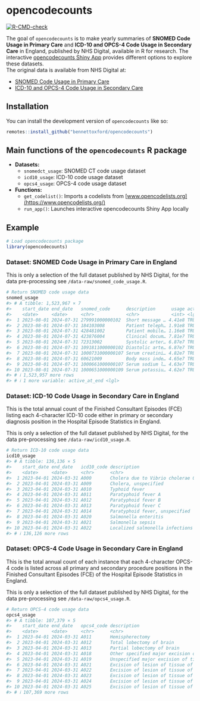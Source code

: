 
<!-- README.md is generated from README.Rmd. Please edit that file -->

# opencodecounts

<!-- badges: start -->

[![R-CMD-check](https://github.com/ebmdatalab/codeusage/actions/workflows/R-CMD-check.yaml/badge.svg)](https://github.com/ebmdatalab/codeusage/actions/workflows/R-CMD-check.yaml)

<!-- badges: end -->

The goal of `opencodecounts` is to make yearly summaries of **SNOMED
Code Usage in Primary Care** and **ICD-10 and OPCS-4 Code Usage in
Secondary Care** in England, published by NHS Digital, available in R
for research. The interactive [opencodecounts Shiny
App](https://bennettoxford.github.io/opencodecounts/articles/app.html)
provides different options to explore these datasets.  
The original data is available from NHS Digital at:

- [SNOMED Code Usage in Primary
  Care](https://digital.nhs.uk/data-and-information/publications/statistical/mi-snomed-code-usage-in-primary-care)
- [ICD-10 and OPCS-4 Code Usage in Secondary
  Care](https://digital.nhs.uk/data-and-information/publications/statistical/hospital-admitted-patient-care-activity)

## Installation

You can install the development version of `opencodecounts` like so:

``` r
remotes::install_github("bennettoxford/opencodecounts")
```

## Main functions of the `opencodecounts` R package

- **Datasets:**
  - `snomedct_usage`: SNOMED CT code usage dataset
  - `icd10_usage`: ICD-10 code usage dataset
  - `opcs4_usage`: OPCS-4 code usage dataset
- **Functions:**
  - `get_codelist()`: Imports a codelists from
    [www.opencodelists.org](https://www.opencodelists.org/)
  - `run_app()`: Launches interactive opencodecounts Shiny App locally

## Example

``` r
# Load opencodecounts package
library(opencodecounts)
```

### Dataset: SNOMED Code Usage in Primary Care in England

This is only a selection of the full dataset published by NHS Digital,
for the data pre-processing see `/data-raw/snomed_code_usage.R`.

``` r
# Return SNOMED code usage data
snomed_usage
#> # A tibble: 1,523,967 × 7
#>    start_date end_date   snomed_code      description      usage active_at_start
#>    <date>     <date>     <chr>            <chr>            <int> <lgl>          
#>  1 2023-08-01 2024-07-31 279991000000102  Short message … 4.41e8 TRUE           
#>  2 2023-08-01 2024-07-31 184103008        Patient teleph… 1.91e8 TRUE           
#>  3 2023-08-01 2024-07-31 428481002        Patient mobile… 1.16e8 TRUE           
#>  4 2023-08-01 2024-07-31 423876004        Clinical docum… 7.81e7 TRUE           
#>  5 2023-08-01 2024-07-31 72313002         Systolic arter… 6.87e7 TRUE           
#>  6 2023-08-01 2024-07-31 1091811000000102 Diastolic arte… 6.87e7 TRUE           
#>  7 2023-08-01 2024-07-31 1000731000000107 Serum creatini… 4.82e7 TRUE           
#>  8 2023-08-01 2024-07-31 60621009         Body mass inde… 4.65e7 TRUE           
#>  9 2023-08-01 2024-07-31 1000661000000107 Serum sodium l… 4.63e7 TRUE           
#> 10 2023-08-01 2024-07-31 1000651000000109 Serum potassiu… 4.62e7 TRUE           
#> # ℹ 1,523,957 more rows
#> # ℹ 1 more variable: active_at_end <lgl>
```

### Dataset: ICD-10 Code Usage in Secondary Care in England

This is the total annual count of the Finished Consultant Episodes (FCE)
listing each 4-character ICD-10 code either in primary or secondary
diagnosis position in the Hospital Episode Statistics in England.

This is only a selection of the full dataset published by NHS Digital,
for the data pre-processing see `/data-raw/icd10_usage.R`.

``` r
# Return ICD-10 code usage data
icd10_usage
#> # A tibble: 136,136 × 5
#>    start_date end_date   icd10_code description                            usage
#>    <date>     <date>     <chr>      <chr>                                  <int>
#>  1 2023-04-01 2024-03-31 A000       Cholera due to Vibrio cholerae 01, bi…     2
#>  2 2023-04-01 2024-03-31 A009       Cholera, unspecified                      40
#>  3 2023-04-01 2024-03-31 A010       Typhoid fever                            884
#>  4 2023-04-01 2024-03-31 A011       Paratyphoid fever A                      139
#>  5 2023-04-01 2024-03-31 A012       Paratyphoid fever B                       13
#>  6 2023-04-01 2024-03-31 A013       Paratyphoid fever C                        2
#>  7 2023-04-01 2024-03-31 A014       Paratyphoid fever, unspecified            68
#>  8 2023-04-01 2024-03-31 A020       Salmonella enteritis                    2165
#>  9 2023-04-01 2024-03-31 A021       Salmonella sepsis                        319
#> 10 2023-04-01 2024-03-31 A022       Localized salmonella infections           82
#> # ℹ 136,126 more rows
```

### Dataset: OPCS-4 Code Usage in Secondary Care in England

This is the total annual count of each instance that each 4-character
OPCS-4 code is listed across all primary and secondary procedure
positions in the Finished Consultant Episodes (FCE) of the Hospital
Episode Statistics in England.

This is only a selection of the full dataset published by NHS Digital,
for the data pre-processing see `/data-raw/opcs4_usage.R`.

``` r
# Return OPCS-4 code usage data
opcs4_usage
#> # A tibble: 107,379 × 5
#>    start_date end_date   opcs4_code description                            usage
#>    <date>     <date>     <chr>      <chr>                                  <int>
#>  1 2023-04-01 2024-03-31 A011       Hemispherectomy                            7
#>  2 2023-04-01 2024-03-31 A012       Total lobectomy of brain                  36
#>  3 2023-04-01 2024-03-31 A013       Partial lobectomy of brain               134
#>  4 2023-04-01 2024-03-31 A018       Other specified major excision of tis…    27
#>  5 2023-04-01 2024-03-31 A019       Unspecified major excision of tissue …     3
#>  6 2023-04-01 2024-03-31 A021       Excision of lesion of tissue of front…  1399
#>  7 2023-04-01 2024-03-31 A022       Excision of lesion of tissue of tempo…   971
#>  8 2023-04-01 2024-03-31 A023       Excision of lesion of tissue of parie…   704
#>  9 2023-04-01 2024-03-31 A024       Excision of lesion of tissue of occip…   260
#> 10 2023-04-01 2024-03-31 A025       Excision of lesion of tissue of cereb…   604
#> # ℹ 107,369 more rows
```
